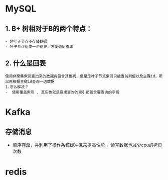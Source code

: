 # MySQL

## 1. B+ 树相对于B的两个特点：
    - 非叶子节点不存储数据
    - 叶子节点组成一个链表，方便遍历查询
## 2. 什么是回表
    使用非聚集索引查出来的数据肯包含其他列，但是走叶子节点索引只能当前列值以及主键id，所以再根据主键id查询一边数据
    1.怎么解决？
    -  使用覆盖索引 , 其实也就是要求查询的索引都包含要查询的字段
    
# Kafka
  ## 存储消息
  - 顺序存盘，并利用了操作系统缓冲区来提高性能 ，读写数据也减少cpu的拷贝次数
# redis
  ## 

